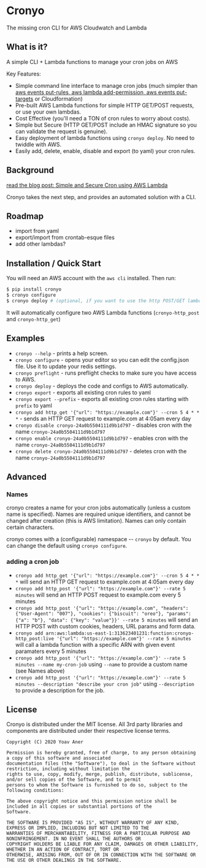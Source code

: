 # Cronyo

The missing cron CLI for AWS Cloudwatch and Lambda

## What is it?

A simple CLI + Lambda functions to manage your cron jobs on AWS

Key Features:

* Simple command line interface to manage cron jobs (much simpler than
  [aws events put-rules, aws lambda add-permission, aws events put-targets](https://docs.aws.amazon.com/AmazonCloudWatch/latest/events/RunLambdaSchedule.html) or Cloudformation)
* Pre-built AWS Lambda functions for simple HTTP GET/POST requests, or use your own lambdas.
* Cost Effective (you'll need a TON of cron rules to worry about costs).
* Simple but Secure (HTTP GET/POST include an HMAC signature so you can validate the request is genuine).
* Easy deployment of lambda functions using `cronyo deploy`. No need to twiddle with AWS.
* Easily add, delete, enable, disable and export (to yaml) your cron rules.

## Background

[read the blog post: Simple and Secure Cron using AWS Lambda](https://blog.gingerlime.com/2019/simple-and-secure-cron-using-aws-lambda/)

Cronyo takes the next step, and provides an automated solution with a CLI.

## Roadmap

* import from yaml
* export/import from crontab-esque files
* add other lambdas?

## Installation / Quick Start

You will need an AWS account with the `aws cli` installed. Then run:

```bash
$ pip install cronyo
$ cronyo configure
$ cronyo deploy # (optional, if you want to use the http POST/GET lambdas)
```

It will automatically configure two AWS Lambda functions (`cronyo-http_post` and `cronyo-http_get`)

## Examples

* `cronyo --help` - prints a help screen.
* `cronyo configure` - opens your editor so you can edit the config.json file. Use it to update your redis settings.
* `cronyo preflight` - runs preflight checks to make sure you have access to AWS.
* `cronyo deploy` - deploys the code and configs to AWS automatically.
* `cronyo export` - exports all existing cron rules to yaml
* `cronyo export --prefix` - exports all existing cron rules starting with `prefix` to yaml
* `cronyo add http_get '{"url": "https://example.com"}' --cron 5 4 * * *` - sends an HTTP GET request to example.com at 4:05am every day
* `cronyo disable cronyo-24a0b5504111d9b1d797` - disables cron with the name `cronyo-24a0b5504111d9b1d797`
* `cronyo enable cronyo-24a0b5504111d9b1d797` - enables cron with the name `cronyo-24a0b5504111d9b1d797`
* `cronyo delete cronyo-24a0b5504111d9b1d797` - deletes cron with the name `cronyo-24a0b5504111d9b1d797`

## Advanced

### Names

cronyo creates a name for your cron jobs automatically (unless a custom name is specified). Names are required unique identifiers, and cannot be changed after creation (this is AWS limitation). Names can only contain certain characters.

cronyo comes with a (configurable) namespace -- `cronyo` by default. You can change the default using `cronyo configure`.

### adding a cron job

* `cronyo add http_get '{"url": "https://example.com"}' --cron 5 4 * * *` will send an HTTP GET request to example.com at 4:05am every day
* `cronyo add http_post '{"url": "https://example.com"}' --rate 5 minutes` will send an HTTP POST request to example.com every 5 minutes
* `cronyo add http_post '{"url": "https://example.com", "headers": {"User-Agent": "007"}, "cookies": {"biscuit": "oreo"}, "params": {"a": "b"}, "data": {"key": "value"}}' --rate 5 minutes` will send an HTTP POST with custom cookies, headers, URL params and form data.
* `cronyo add arn:aws:lambda:us-east-1:313623401231:function:cronyo-http_post:live '{"url": "https://example.com"}' --rate 5 minutes` will call a lambda function with a specific ARN with given event paramaters every 5 minutes
* `cronyo add http_post '{"url": "https://example.com"}' --rate 5 minutes --name my-cron-job` using `--name` to provide a custom name (see Names above)
* `cronyo add http_post '{"url": "https://example.com"}' --rate 5 minutes --description "describe your cron job"` using `--description` to provide a description for the job.

## License

Cronyo is distributed under the MIT license. All 3rd party libraries and components are distributed under their
respective license terms.

```
Copyright (C) 2020 Yoav Aner

Permission is hereby granted, free of charge, to any person obtaining a copy of this software and associated
documentation files (the "Software"), to deal in the Software without restriction, including without limitation the
rights to use, copy, modify, merge, publish, distribute, sublicense, and/or sell copies of the Software, and to permit
persons to whom the Software is furnished to do so, subject to the following conditions:

The above copyright notice and this permission notice shall be included in all copies or substantial portions of the
Software.

THE SOFTWARE IS PROVIDED "AS IS", WITHOUT WARRANTY OF ANY KIND, EXPRESS OR IMPLIED, INCLUDING BUT NOT LIMITED TO THE
WARRANTIES OF MERCHANTABILITY, FITNESS FOR A PARTICULAR PURPOSE AND NONINFRINGEMENT. IN NO EVENT SHALL THE AUTHORS OR
COPYRIGHT HOLDERS BE LIABLE FOR ANY CLAIM, DAMAGES OR OTHER LIABILITY, WHETHER IN AN ACTION OF CONTRACT, TORT OR
OTHERWISE, ARISING FROM, OUT OF OR IN CONNECTION WITH THE SOFTWARE OR THE USE OR OTHER DEALINGS IN THE SOFTWARE.
```


